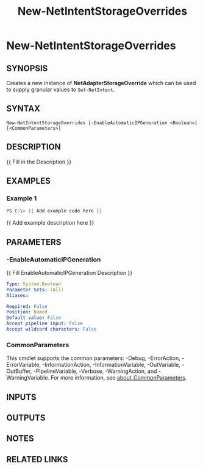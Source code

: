﻿---
external help file: NetworkAtc-help.xml
Module Name: NetworkATC
ms.date: 02/21/2024
online version: https://learn.microsoft.com/powershell/module/networkatc/new-netintentstorageoverrides?view=windowsserver2025-ps&wt.mc_id=ps-gethelp
schema: 2.0.0
title: New-NetIntentStorageOverrides
---

# New-NetIntentStorageOverrides

## SYNOPSIS

Creates a new instance of **NetAdapterStorageOverride** which can be used to supply granular values
to `Set-NetIntent`.

## SYNTAX

```
New-NetIntentStorageOverrides [-EnableAutomaticIPGeneration <Boolean>] [<CommonParameters>]
```

## DESCRIPTION

{{ Fill in the Description }}

## EXAMPLES

### Example 1

```powershell
PS C:\> {{ Add example code here }}
```

{{ Add example description here }}

## PARAMETERS

### -EnableAutomaticIPGeneration

{{ Fill EnableAutomaticIPGeneration Description }}

```yaml
Type: System.Boolean
Parameter Sets: (All)
Aliases:

Required: False
Position: Named
Default value: False
Accept pipeline input: False
Accept wildcard characters: False
```

### CommonParameters

This cmdlet supports the common parameters: -Debug, -ErrorAction, -ErrorVariable,
-InformationAction, -InformationVariable, -OutVariable, -OutBuffer, -PipelineVariable, -Verbose,
-WarningAction, and -WarningVariable. For more information, see
[about_CommonParameters](http://go.microsoft.com/fwlink/?LinkID=113216).

## INPUTS

## OUTPUTS

## NOTES

## RELATED LINKS
